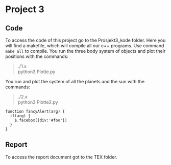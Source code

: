 # Project 3

## Code

To access the code of this project go to the Prosjekt3_kode folder. Here you will find a makefile, which will compile all our c++ programs. Use command `make all` to compile. You run the three body system of objects and plot their positions with the commands:<br />
>./1.x <br />
>python3 Plotte.py <br />

You run and plot the system of all the planets and the sun with the commands: <br />


>./2.x <br />
>python3 Plotte2.py <br />

```terminal
function fancyAlert(arg) {
  if(arg) {
    $.facebox({div:'#foo'})
  }
}
```

## Report

To access the report document got to the TEX folder. 
